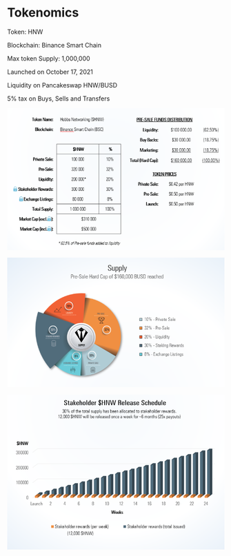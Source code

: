 # Tokenomics

Token: HNW

Blockchain: Binance Smart Chain

Max token Supply: 1,000,000

Launched on October 17, 2021

Liquidity on Pancakeswap  HNW/BUSD

5% tax on Buys, Sells and Transfers

![](<../../.gitbook/assets/HNW tokenomics.png>)

![](<../../.gitbook/assets/HNW Supply.png>)

![12,000 HNW tokens will be released once a week for 25 weeks as an initial incentive for investors as new projects are started.](<../../.gitbook/assets/HNW Rewards release schedule.png>)

